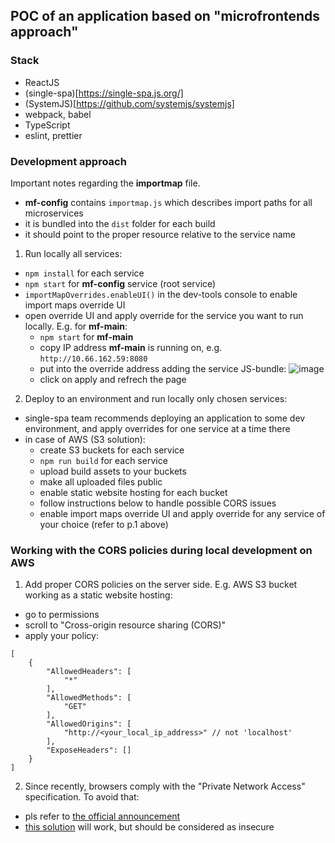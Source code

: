 ## POC of an application based on "microfrontends approach"

### Stack
 - ReactJS
 - (single-spa)[https://single-spa.js.org/]
 - (SystemJS)[https://github.com/systemjs/systemjs]
 - webpack, babel
 - TypeScript
 - eslint, prettier

### Development approach

Important notes regarding the **importmap** file.
 - **mf-config** contains `importmap.js` which describes import paths for all microservices
 - it is bundled into the `dist` folder for each build
 - it should point to the proper resource relative to the service name

1. Run locally all services:
 - `npm install` for each service
 - `npm start` for **mf-config** service (root service)
 - `importMapOverrides.enableUI()` in the dev-tools console to enable import maps override UI
 - open override UI and apply override for the service you want to run locally. E.g. for **mf-main**:
   - `npm start` for **mf-main**
   - copy IP address **mf-main** is running on, e.g. `http://10.66.162.59:8080`
   - put into the override address adding the service JS-bundle:
   ![image](https://user-images.githubusercontent.com/22472707/137458825-3ddde52b-88f1-4354-96c9-60de080aa31d.png)
   - click on apply and refrech the page

2. Deploy to an environment and run locally only chosen services:
 - single-spa team recommends deploying an application to some dev environment, and apply overrides for one service at a time there
 - in case of AWS (S3 solution):
   - create S3 buckets for each service
   - `npm run build` for each service
   - upload build assets to your buckets
   - make all uploaded files public
   - enable static website hosting for each bucket
   - follow instructions below to handle possible CORS issues
   - enable import maps override UI and apply override for any service of your choice (refer to p.1 above)

### Working with the CORS policies during local development on AWS
1. Add proper CORS policies on the server side.
E.g. AWS S3 bucket working as a static website hosting:
- go to permissions
- scroll to "Cross-origin resource sharing (CORS)"
- apply your policy:
```
[
    {
        "AllowedHeaders": [
            "*"
        ],
        "AllowedMethods": [
            "GET"
        ],
        "AllowedOrigins": [
            "http://<your_local_ip_address>" // not 'localhost'
        ],
        "ExposeHeaders": []
    }
]
```
2. Since recently, browsers comply with the "Private Network Access" specification. To avoid that:
 - pls refer to [the official announcement](https://developer.chrome.com/blog/private-network-access-update/)
 - [this solution](https://stackoverflow.com/questions/66534759/chrome-cors-error-on-request-to-localhost-dev-server-from-remote-site) will work, but should be considered as insecure
